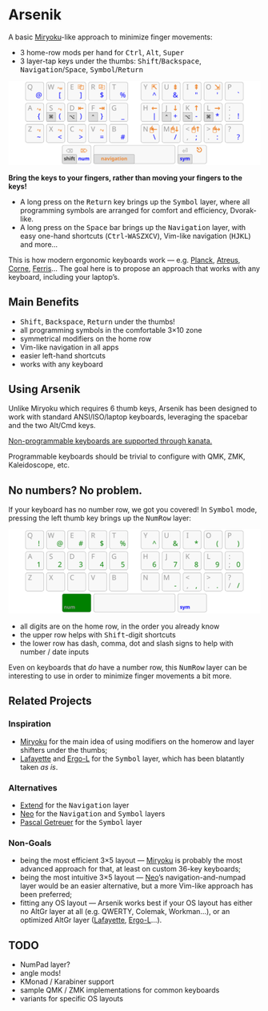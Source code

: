 Arsenik
================================================================================

A basic [Miryoku][1]-like approach to minimize finger movements:

- 3 home-row mods per hand for <kbd>Ctrl</kbd>, <kbd>Alt</kbd>, <kbd>Super</kbd>
- 3 layer-tap keys under the thumbs: <kbd>Shift</kbd>/<kbd>Backspace</kbd>,
<kbd>Navigation</kbd>/<kbd>Space</kbd>, <kbd>Symbol</kbd>/<kbd>Return</kbd>

![base, navigation and sym layers on a 33-key keyboard](img/all.svg)

**Bring the keys to your fingers, rather than moving your fingers to the keys!**

- A long press on the <kbd>Return</kbd> key brings up the <kbd>Symbol</kbd>
layer, where all programming symbols are arranged for comfort and efficiency,
Dvorak-like.
- A long press on the <kbd>Space</kbd> bar brings up the <kbd>Navigation</kbd>
layer, with easy one-hand shortcuts (<kbd>Ctrl</kbd>-<kbd>WASZXCV</kbd>),
Vim-like navigation (<kbd>HJKL</kbd>) and more…

This is how modern ergonomic keyboards work — e.g. [Planck][47], [Atreus][44],
[Corne][42], [Ferris][34]… The goal here is to propose an approach that works
with any keyboard, including your laptop’s.

[47]: https://olkb.com/collections/planck
[44]: https://atreus.technomancy.us
[42]: https://github.com/foostan/crkbd
[34]: https://github.com/pierrechevalier83/ferris


Main Benefits
--------------------------------------------------------------------------------

- <kbd>Shift</kbd>, <kbd>Backspace</kbd>, <kbd>Return</kbd> under the thumbs!
- all programming symbols in the comfortable 3×10 zone
- symmetrical modifiers on the home row
- Vim-like navigation in all apps
- easier left-hand shortcuts
- works with any keyboard


Using Arsenik
--------------------------------------------------------------------------------

Unlike Miryoku which requires 6 thumb keys, Arsenik has been designed to work
with standard ANSI/ISO/laptop keyboards, leveraging the spacebar and the two
Alt/Cmd keys.

[Non-programmable keyboards are supported through kanata.](kanata)

Programmable keyboards should be trivial to configure with QMK, ZMK,
Kaleidoscope, etc.


No numbers? No problem.
--------------------------------------------------------------------------------

If your keyboard has no number row, we got you covered! In <kbd>Symbol</kbd>
mode, pressing the left thumb key brings up the <kbd>NumRow</kbd> layer:

![NumRow layer on a 33-key keyboard](img/numrow.svg)

- all digits are on the home row, in the order you already know
- the upper row helps with <kbd>Shift</kbd>-digit shortcuts
- the lower row has dash, comma, dot and slash signs to help with number / date
inputs

Even on keyboards that *do* have a number row, this <kbd>NumRow</kbd> layer can
be interesting to use in order to minimize finger movements a bit more.


Related Projects
--------------------------------------------------------------------------------

### Inspiration

- [Miryoku][1] for the main idea of using modifiers on the homerow and layer
shifters under the thumbs;
- [Lafayette][2] and [Ergo-L][3] for the <kbd>Symbol</kbd> layer, which has been
blatantly taken *as is*.

### Alternatives

- [Extend][4] for the <kbd>Navigation</kbd> layer
- [Neo][5] for the <kbd>Navigation</kbd> and <kbd>Symbol</kbd> layers
- [Pascal Getreuer][6] for the <kbd>Symbol</kbd> layer

### Non-Goals

- being the most efficient 3×5 layout — [Miryoku][1] is probably the most
advanced approach for that, at least on custom 36-key keyboards;
- being the most intuitive 3×5 layout — [Neo][4]’s navigation-and-numpad layer
would be an easier alternative, but a more Vim-like approach has been preferred;
- fitting any OS layout — Arsenik works best if your OS layout has either no
AltGr layer at all (e.g. QWERTY, Colemak, Workman…), or an optimized AltGr layer
([Lafayette][2], [Ergo-L][3]…).

[1]: https://github.com/manna-harbour/miryoku
[2]: https://qwerty-lafayette.org/42
[3]: https://ergol.org
[4]: https://dreymar.colemak.org/layers-extend.html
[5]: https://www.neo-layout.org/
[6]: https://getreuer.info/posts/keyboards/symbol-layer/


TODO
--------------------------------------------------------------------------------

- NumPad layer?
- angle mods!
- KMonad / Karabiner support
- sample QMK / ZMK implementations for common keyboards
- variants for specific OS layouts
